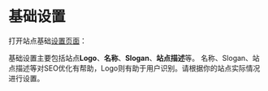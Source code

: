 # 基础设置
打开站点基础[设置页面](https://xaisite.com/creator/settings/update_basic_info)：

基础设置主要包括站点**Logo**、**名称**、**Slogan**、**站点描述**等。
名称、Slogan、站点描述等对SEO优化有帮助，Logo则有助于用户识别。请根据你的站点实际情况进行设置。
